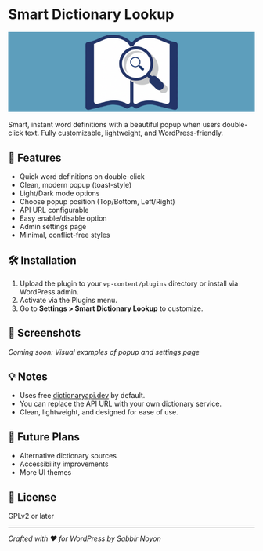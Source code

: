 # Smart Dictionary Lookup

![Smart Dictionary Lookup Banner](assets/banner.png)

Smart, instant word definitions with a beautiful popup when users double-click text. Fully customizable, lightweight, and WordPress-friendly.

## 🎯 Features

- Quick word definitions on double-click
- Clean, modern popup (toast-style)
- Light/Dark mode options
- Choose popup position (Top/Bottom, Left/Right)
- API URL configurable
- Easy enable/disable option
- Admin settings page
- Minimal, conflict-free styles

## 🛠 Installation

1. Upload the plugin to your `wp-content/plugins` directory or install via WordPress admin.
2. Activate via the Plugins menu.
3. Go to **Settings > Smart Dictionary Lookup** to customize.

## 📸 Screenshots

*Coming soon: Visual examples of popup and settings page*

## 💡 Notes

- Uses free [dictionaryapi.dev](https://dictionaryapi.dev) by default.
- You can replace the API URL with your own dictionary service.
- Clean, lightweight, and designed for ease of use.

## 🚀 Future Plans

- Alternative dictionary sources
- Accessibility improvements
- More UI themes

## 📄 License

GPLv2 or later

---

*Crafted with ❤️ for WordPress by Sabbir Noyon*

